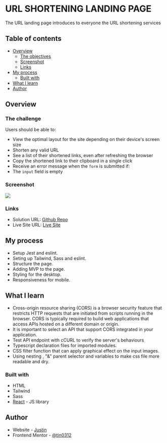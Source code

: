 # URL SHORTENING LANDING PAGE

The URL landing page introduces to everyone the URL shortening services

## Table of contents

- [Overview](#overview)
  - [The objectives](#the-objectives)
  - [Screenshot](#screenshot)
  - [Links](#links)
- [My process](#my-process)
  - [Built with](#built-with)
- [What I learn](#what-I-learn)
- [Author](#author)

## Overview

### The challenge

Users should be able to:

- View the optimal layout for the site depending on their device's screen size
- Shorten any valid URL
- See a list of their shortened links, even after refreshing the browser
- Copy the shortened link to their clipboard in a single click
- Receive an error message when the `form` is submitted if:
- The `input` field is empty

### Screenshot

![](./screenshot.jpg)

### Links

- Solution URL: [Github Repo]()
- Live Site URL: [Live Site](dev--fabulous-halva-a59029.netlify.app/)

## My process

- Setup Jest and eslint.
- Seting up Tailwind, Sass and eslint.
- Structure the page.
- Adding MVP to the page.
- Styling for the desktop.
- Responsiveness for mobile.
## What I learn

- Cross-origin resource sharing (CORS) is a browser security feature that restricts HTTP requests that are initiated from scripts running in the browser. CORS is typically required to build web applications that access APIs hosted on a different domain or origin.
- It is important to select an API that support CORS integrated in your application.
- Test API endpoint with cCURL to verify the server's behaviours
- Typescript declaration files for imported modules.
- CSS filter function that can apply graphical effect on the input images.
- Using nesting , "&" parent selector and variables to make css file more readable and dry.

### Built with

- HTML
- Tailwind
- Sass
- [React](https://reactjs.org/) - JS library

## Author

- Website - [Justin](https://fabulous-lily-7976cc.netlify.app/)
- Frontend Mentor - [@tin0312](https://www.frontendmentor.io/profile/tin0312)
